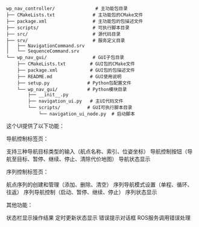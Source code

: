```
wp_nav_controller/               # 主功能包目录
├── CMakeLists.txt              # 主功能包的CMake文件
├── package.xml                 # 主功能包的包描述文件
├── scripts/                    # 可执行脚本目录
├── src/                        # 源代码目录
├── srv/                        # 服务定义目录
│   ├── NavigationCommand.srv
│   └── SequenceCommand.srv
└── wp_nav_gui/                 # GUI子包目录
    ├── CMakeLists.txt         # GUI包的CMake文件
    ├── package.xml            # GUI包的包描述文件
    ├── README.md              # GUI使用说明
    ├── setup.py              # Python包配置文件
    └── wp_nav_gui/           # Python模块目录
        ├── __init__.py
        ├── navigation_ui.py   # 主UI代码文件
        └── scripts/          # GUI可执行脚本目录
            └── navigation_ui_node.py  # 启动脚本
```

这个UI提供了以下功能：

导航控制标签页：

支持三种导航目标类型的输入（航点名称、索引、位姿坐标）
导航控制按钮（导航至目标、暂停、继续、停止、清除代价地图）
导航状态显示


序列控制标签页：

航点序列的创建和管理（添加、删除、清空）
序列导航模式设置（单程、循环、往返）
序列导航控制（启动、暂停、继续、停止）
序列状态显示


其他功能：

状态栏显示操作结果
定时更新状态显示
错误提示对话框
ROS服务调用错误处理